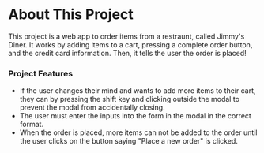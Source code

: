 # About This Project
This project is a web app to order items from a restraunt, called Jimmy's Diner. It works by adding items to a cart, pressing a complete order button, and the credit card information. Then, it tells the user the order is placed!

### Project Features
<ul>
    <li>If the user changes their mind and wants to add more items to their cart, they can by pressing the shift key and clicking outside the modal to prevent the modal from accidentally closing.</li>
    <li>The user must enter the inputs into the form in the modal in the correct format.</li>
    <li>When the order is placed, more items can not be added to the order until the user clicks on the button saying "Place a new order" is clicked.</li>
</ul>